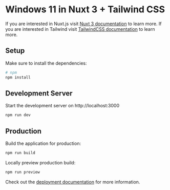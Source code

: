 # Windows 11 in Nuxt 3 + Tailwind CSS

If you are interested in Nuxt.js visit [Nuxt 3 documentation](https://nuxt.com/docs/getting-started/introduction) to learn more.
If you are interested in Tailwind visit [TailwindCSS documentation](https://tailwindcss.com/) to learn more.

## Setup

Make sure to install the dependencies:

```bash
# npm
npm install
```

## Development Server

Start the development server on http://localhost:3000

```bash
npm run dev
```

## Production

Build the application for production:

```bash
npm run build
```

Locally preview production build:

```bash
npm run preview
```

Check out the [deployment documentation](https://nuxt.com/docs/getting-started/deployment) for more information.